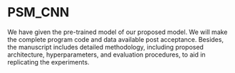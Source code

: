 # PSM_CNN
We have given the pre-trained model of our proposed model. We will make the complete program code and data available post acceptance. Besides, the manuscript includes detailed methodology, including proposed architecture, hyperparameters, and evaluation procedures, to aid in replicating the experiments.
